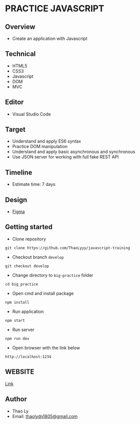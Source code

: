 # PRACTICE JAVASCRIPT

## Overview

- Create an application with Javascript

## Technical

- HTML5
- CSS3
- Javascript
- DOM
- MVC

## Editor

- Visual Studio Code

## Target

- Understand and apply ES6 syntax
- Practice DOM manipulation
- Understand and apply basic asynchronous and synchronous
- Use JSON server for working with full fake REST API

## Timeline

- Estimate time: 7 days

## Design

- [Figma](https://www.figma.com/file/vvPw8UG7QVPG46FgsCMc1s/Course-Management)

## Getting started

- Clone repository

```
git clone https://github.com/ThaoLyyy/javascript-training
```

- Checkout branch `develop`

```
git checkout develop
```

- Change directory to `big-practice` folder

```
cd big_practice
```

- Open cmd and install package

```
npm install
```

- Run application

```
npm start
```

- Run server

```
npm run dev
```

- Open browser with the link below

```
http://localhost:1234
```

## WEBSITE

[Link](https://thaoly-practice-courselist.herokuapp.com/)

## Author

- Thao Ly
- Email: thaolydn1805@gmail.com
